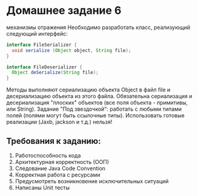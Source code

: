 # Домашнее задание 6 

механизмы отражения
Необходимо разработать класс, реализующий следующий интерфейс:

```java
interface FileSerializer {
  void serialize (Object object, String file);  
}
```

```java
interface FileDeserializer {
  Object deSerialize(String file);  
}
```

Методы выполняют сериализацию объекта Object в файл file и десериализацию объекта из этого файла.
Обязательна сериализация и десериализация "плоских" объектов (все поля объекта - примитивы, или String).
Задание "Под звездочкой": работать c любыми типами полей (полями могут быть ссылочные типы).
Использовать готовые реализации (Jaxb, jackson и т.д.) нельзя!

## Требования к заданию:

1. Работоспособность кода
2. Архитектурная корректность (ООП)
3. Следование Java Code Convention
4. Корректная работа с ресурсами
5. Предусмотреть возникновение исключительных ситуаций
6. Написаны Unit тесты
